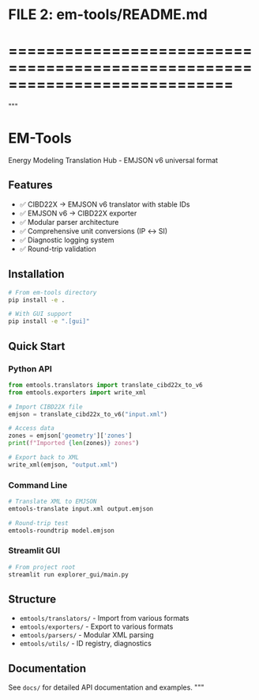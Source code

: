 # FILE 2: em-tools/README.md
# ============================================================================
"""
# EM-Tools

Energy Modeling Translation Hub - EMJSON v6 universal format

## Features

- ✅ CIBD22X → EMJSON v6 translator with stable IDs
- ✅ EMJSON v6 → CIBD22X exporter
- ✅ Modular parser architecture
- ✅ Comprehensive unit conversions (IP ↔ SI)
- ✅ Diagnostic logging system
- ✅ Round-trip validation

## Installation

```bash
# From em-tools directory
pip install -e .

# With GUI support
pip install -e ".[gui]"
```

## Quick Start

### Python API

```python
from emtools.translators import translate_cibd22x_to_v6
from emtools.exporters import write_xml

# Import CIBD22X file
emjson = translate_cibd22x_to_v6("input.xml")

# Access data
zones = emjson['geometry']['zones']
print(f"Imported {len(zones)} zones")

# Export back to XML
write_xml(emjson, "output.xml")
```

### Command Line

```bash
# Translate XML to EMJSON
emtools-translate input.xml output.emjson

# Round-trip test
emtools-roundtrip model.emjson
```

### Streamlit GUI

```bash
# From project root
streamlit run explorer_gui/main.py
```

## Structure

- `emtools/translators/` - Import from various formats
- `emtools/exporters/` - Export to various formats  
- `emtools/parsers/` - Modular XML parsing
- `emtools/utils/` - ID registry, diagnostics

## Documentation

See `docs/` for detailed API documentation and examples.
"""
